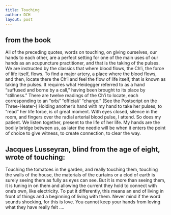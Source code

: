```yaml
---
title: Touching
author: DCH
layout: post
---
```

## from the book

All of the preceding quotes, words on touching, on giving ourselves, our hands to each other, are a perfect setting for one of the main uses of our hands as an acupuncture practitioner, and that is the taking of the pulses. We are instructed by the classics that where blood flows, the Ch’i, the force of life itself, flows. To find a major artery, a place where the blood flows, and then, locate there the Ch’i and feel the flow of life itself, that is known as taking the pulses. It requires what Heidegger referred to as a hand “suffused and borne by a call,” having been brought to its place by “stillness.” There are twelve readings of the Ch’i to locate, each corresponding to an “orb/’ “official/’ “charge.” (See the Postscript on the Three-Heater-) Holding another’s hand with my hand to take her pulses, to “read” her life force, is of great moment. With eyes closed, silence in the room, and fingers over the radial arterial blood pulse, I attend. So does my patient. We listen together, present to the life of her life. My hands are the bodily bridge between us, as later the needle will be when it enters the point of choice to give witness, to create connection, to clear the way.

## Jacques Lusseyran, blind from the age of eight, wrote of touching:

Touching the tomatoes in the garden, and really touching them, touching the walls of the house, the materials of the curtains or a clod of earth is surely seeing them as fully as eyes can see. But it is more than seeing them, it is tuning in on them and allowing the current they hold to connect with one’s own, like electricity. To put it differently, this means an end of living in front of things and a beginning of living with them. Never mind if the word sounds shocking, for this is love. You cannot keep your hands from loving what they have really felt ….
